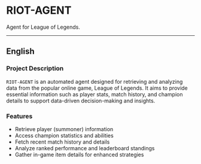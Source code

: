 # RIOT-AGENT

Agent for League of Legends.

---

## English

### Project Description
`RIOT-AGENT` is an automated agent designed for retrieving and analyzing data from the popular online game, League of Legends. It aims to provide essential information such as player stats, match history, and champion details to support data-driven decision-making and insights.

### Features
- Retrieve player (summoner) information
- Access champion statistics and abilities
- Fetch recent match history and details
- Analyze ranked performance and leaderboard standings
- Gather in-game item details for enhanced strategies